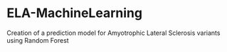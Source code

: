 # ELA-MachineLearning
Creation of a prediction model for Amyotrophic Lateral Sclerosis variants using Random Forest
